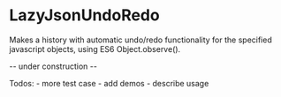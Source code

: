 LazyJsonUndoRedo
================

Makes a history with automatic undo/redo functionality for the specified javascript objects, using ES6 Object.observe().

 -- under construction --

Todos:
    - more test case
    - add demos
    - describe usage
